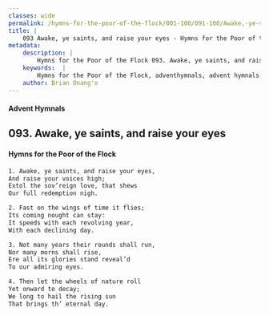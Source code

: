 ```yaml
---
classes: wide
permalink: /hymns-for-the-poor-of-the-flock/001-100/091-100/Awake,-ye-saints,-and-raise-your-eyes/
title: |
    093 Awake, ye saints, and raise your eyes - Hymns for the Poor of the Flock
metadata:
    description: |
        Hymns for the Poor of the Flock 093. Awake, ye saints, and raise your eyes. Awake, ye saints, and raise your eyes,  And raise your voices high; Extol the sov’reign love, that shews  Our full redemption nigh. 
    keywords:  |
        Hymns for the Poor of the Flock, adventhymnals, advent hymnals, Awake, ye saints, and raise your eyes, Awake, ye saints, and raise your eyes, , 
    author: Brian Onang'o
---
```


#### Advent Hymnals
## 093. Awake, ye saints, and raise your eyes
####  Hymns for the Poor of the Flock

```txt
1. Awake, ye saints, and raise your eyes, 
And raise your voices high;
Extol the sov’reign love, that shews 
Our full redemption nigh.

2. Fast on the wings of time it flies;
Its coming nought can stay:
It speeds with each revolving year,
With each declining day.

3. Not many years their rounds shall run,
Nor many morns shall rise,
Ere all its glories stand reveal’d 
To our admiring eyes.

4. Then let the wheels of nature roll
Yet onward to decay;
We long to hail the rising sun 
That brings th’ eternal day.
```